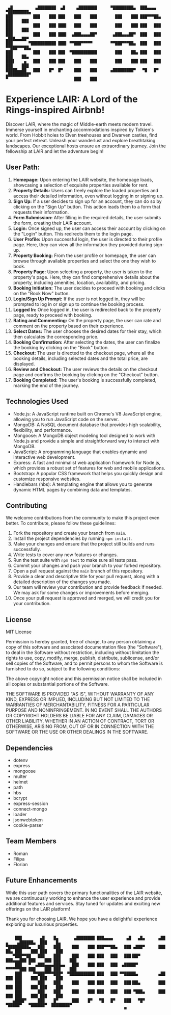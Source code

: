 ```

 ▄█          ▄████████  ▄█     ▄████████      ▀█████████▄  ███▄▄▄▄   ▀█████████▄
███         ███    ███ ███    ███    ███        ███    ███ ███▀▀▀██▄   ███    ███
███         ███    ███ ███▌   ███    ███        ███    ███ ███   ███   ███    ███
███         ███    ███ ███▌  ▄███▄▄▄▄██▀       ▄███▄▄▄██▀  ███   ███  ▄███▄▄▄██▀
███       ▀███████████ ███▌ ▀▀███▀▀▀▀▀        ▀▀███▀▀▀██▄  ███   ███ ▀▀███▀▀▀██▄
███         ███    ███ ███  ▀███████████        ███    ██▄ ███   ███   ███    ██▄
███▌    ▄   ███    ███ ███    ███    ███        ███    ███ ███   ███   ███    ███
█████▄▄██   ███    █▀  █▀     ███    ███      ▄█████████▀   ▀█   █▀  ▄█████████▀
▀                             ███    ███

```

# Experience LAIR: A Lord of the Rings-inspired Airbnb!

Discover LAIR, where the magic of Middle-earth meets modern travel. Immerse yourself in enchanting accommodations inspired by Tolkien's world. From Hobbit holes to Elven treehouses and Dwarven castles, find your perfect retreat. Unleash your wanderlust and explore breathtaking landscapes. Our exceptional hosts ensure an extraordinary journey. Join the fellowship at LAIR and let the adventure begin!

## User Path:

1. **Homepage:** Upon entering the LAIR website, the homepage loads, showcasing a selection of exquisite properties available for rent.
2. **Property Details:** Users can freely explore the loaded properties and access their detailed information, even without logging in or signing up.
3. **Sign Up:** If a user decides to sign up for an account, they can do so by clicking on the "Sign Up" button. This action leads them to a form that requests their information.
4. **Form Submission:** After filling in the required details, the user submits the form, creating their LAIR account.
5. **Login:** Once signed up, the user can access their account by clicking on the "Login" button. This redirects them to the login page.
6. **User Profile:** Upon successful login, the user is directed to their profile page. Here, they can view all the information they provided during sign-up.
7. **Property Booking:** From the user profile or homepage, the user can browse through available properties and select the one they wish to book.
8. **Property Page:** Upon selecting a property, the user is taken to the property's page. Here, they can find comprehensive details about the property, including amenities, location, availability, and pricing.
9. **Booking Initiation:** The user decides to proceed with booking and clicks on the "Book Now" button.
10. **Login/Sign Up Prompt:** If the user is not logged in, they will be prompted to log in or sign up to continue the booking process.
11. **Logged In:** Once logged in, the user is redirected back to the property page, ready to proceed with booking.
12. **Rating and Commenting:** On the property page, the user can rate and comment on the property based on their experience.
13. **Select Dates:** The user chooses the desired dates for their stay, which then calculates the corresponding price.
14. **Booking Confirmation:** After selecting the dates, the user can finalize the booking by clicking on the "Book" button.
15. **Checkout:** The user is directed to the checkout page, where all the booking details, including selected dates and the total price, are displayed.
16. **Review and Checkout:** The user reviews the details on the checkout page and confirms the booking by clicking on the "Checkout" button.
17. **Booking Completed:** The user's booking is successfully completed, marking the end of the journey.

## Technologies Used

- Node.js: A JavaScript runtime built on Chrome's V8 JavaScript engine, allowing you to run JavaScript code on the server.
- MongoDB: A NoSQL document database that provides high scalability, flexibility, and performance.
- Mongoose: A MongoDB object modeling tool designed to work with Node.js and provide a simple and straightforward way to interact with MongoDB.
- JavaScript: A programming language that enables dynamic and interactive web development.
- Express: A fast and minimalist web application framework for Node.js, which provides a robust set of features for web and mobile applications.
- Bootstrap: A popular CSS framework that helps you quickly design and customize responsive websites.
- Handlebars (hbs): A templating engine that allows you to generate dynamic HTML pages by combining data and templates.

## Contributing

We welcome contributions from the community to make this project even better. To contribute, please follow these guidelines:

1. Fork the repository and create your branch from `main`.
2. Install the project dependencies by running `npm install`.
3. Make your changes and ensure that the project still builds and runs successfully.
4. Write tests to cover any new features or changes.
5. Run the test suite with `npm test` to make sure all tests pass.
6. Commit your changes and push your branch to your forked repository.
7. Open a pull request against the `main` branch of this repository.
8. Provide a clear and descriptive title for your pull request, along with a detailed description of the changes you made.
9. Our team will review your contribution and provide feedback if needed. We may ask for some changes or improvements before merging.
10. Once your pull request is approved and merged, we will credit you for your contribution.

## License

MIT License

Permission is hereby granted, free of charge, to any person obtaining a copy of this software and associated documentation files (the "Software"),
to deal in the Software without restriction, including without limitation the rights to use, copy, modify, merge, publish, distribute, sublicense,
and/or sell copies of the Software, and to permit persons to whom the Software is furnished to do so, subject to the following conditions:

The above copyright notice and this permission notice shall be included in all copies or substantial portions of the Software.

THE SOFTWARE IS PROVIDED "AS IS", WITHOUT WARRANTY OF ANY KIND, EXPRESS OR IMPLIED, INCLUDING BUT NOT LIMITED TO THE WARRANTIES OF MERCHANTABILITY,
FITNESS FOR A PARTICULAR PURPOSE AND NONINFRINGEMENT. IN NO EVENT SHALL THE AUTHORS OR COPYRIGHT HOLDERS BE LIABLE FOR ANY CLAIM, DAMAGES OR OTHER
LIABILITY, WHETHER IN AN ACTION OF CONTRACT, TORT OR OTHERWISE, ARISING FROM, OUT OF OR IN CONNECTION WITH THE SOFTWARE OR THE USE OR OTHER
DEALINGS IN THE SOFTWARE.

## Dependencies

- dotenv
- express
- mongoose
- multer
- helmet
- path
- hbs
- bcrypt
- express-session
- connect-mongo
- loader
- jsonwebtoken
- cookie-parser

## Team Members

- Roman
- Filipa
- Florian

## Future Enhancements

While this user path covers the primary functionalities of the LAIR website, we are continuously working to enhance the user experience and provide additional features and services. Stay tuned for updates and exciting new offerings on the LAIR platform!

Thank you for choosing LAIR. We hope you have a delightful experience exploring our luxurious properties.

```

    ███        ▄█    █▄       ▄████████ ███▄▄▄▄      ▄█   ▄█▄      ▄██   ▄    ▄██████▄  ███    █▄
▀█████████▄   ███    ███     ███    ███ ███▀▀▀██▄   ███ ▄███▀      ███   ██▄ ███    ███ ███    ███
   ▀███▀▀██   ███    ███     ███    ███ ███   ███   ███▐██▀        ███▄▄▄███ ███    ███ ███    ███
    ███   ▀  ▄███▄▄▄▄███▄▄   ███    ███ ███   ███  ▄█████▀         ▀▀▀▀▀▀███ ███    ███ ███    ███
    ███     ▀▀███▀▀▀▀███▀  ▀███████████ ███   ███ ▀▀█████▄         ▄██   ███ ███    ███ ███    ███
    ███       ███    ███     ███    ███ ███   ███   ███▐██▄        ███   ███ ███    ███ ███    ███
    ███       ███    ███     ███    ███ ███   ███   ███ ▀███▄      ███   ███ ███    ███ ███    ███
   ▄████▀     ███    █▀      ███    █▀   ▀█   █▀    ███   ▀█▀       ▀█████▀   ▀██████▀  ████████▀
                                                    ▀

```
